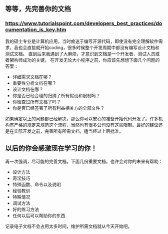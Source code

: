 ## 等等，先完善你的文档
### https://www.tutorialspoint.com/developers_best_practices/documentation_is_key.htm
我的硕士专业是计算机应用，当时痴迷于编写开源代码，即使没有完全理解软件需求，我也会直接就开始coding，很多时候整个开发周期中都没有编写设计文档和测试文档。
直到后来我遇到了大麻烦，才意识到文档是一个开发者、测试人员或者架构师成功的关键。
在开发无论大小程序之前，你应该先想想下面几个问题的答案：
- 详细需求文档在哪？
- 重要性分析文档在哪？
- 设计文档在哪？
- 你是否已经合理的归纳了所有假设和限制吗？
- 你检查过所有文档了吗？
- 你是否已经签署了所有利益相关方的全部文件？

如果确定以上的问题都已经解决，那么你可以安心的准备开始代码开发了。许多机构有严格的规定来规范这个流程，当然也有很多公司没有这些限制。最好的建议还是在实际开发之前，完善所有所需文档，适当经过上层批准。
## 以后的你会感激现在学习的你！
再一次强调，尽可能的完善文档。下面几份重要文档，也许会对你的未来有帮助：
- 设计方法
- 奇淫技巧
- 特殊函数、命令以及说明
- 经验教训
- 特殊情况
- 调试方法
- 好的练习方法
- 任何以后可以帮助你的东西

记录电子文档不会占用太多时间，维护所需文档就从今天开始吧。
